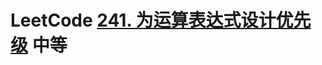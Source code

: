 # LeetCode [241. 为运算表达式设计优先级](https://leetcode-cn.com/problems/different-ways-to-add-parentheses/) 中等